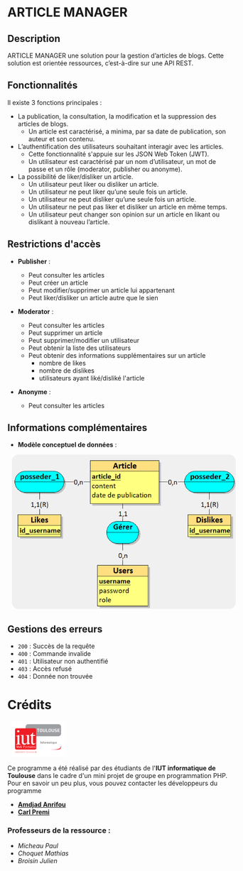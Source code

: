 # ARTICLE MANAGER

## Description
ARTICLE MANAGER une solution pour la gestion d’articles de blogs. Cette solution est orientée ressources, c’est-à-dire sur une API REST.


## Fonctionnalités
Il existe 3 fonctions principales :
* La publication, la consultation, la modification et la suppression des articles de blogs. 
  * Un article
  est caractérisé, a minima, par sa date de publication, son auteur et son contenu.
* L’authentification des utilisateurs souhaitant interagir avec les articles.
  * Cette fonctionnalité s'appuie sur les JSON Web Token (JWT). 
  * Un utilisateur est caractérisé par un nom d’utilisateur, un mot de passe et un rôle (moderator, publisher ou anonyme).
* La possibilité de liker/disliker un article.
    * Un utilisateur peut liker ou disliker un article. 
    * Un utilisateur ne peut liker qu’une seule fois un article. 
    * Un utilisateur ne peut disliker qu’une seule fois un article. 
    * Un utilisateur ne peut pas liker et disliker un article en même temps. 
    * Un utilisateur peut changer son opinion sur un article en likant ou dislikant à nouveau l’article.

## Restrictions d'accès

* **Publisher** : 
  * Peut consulter les articles
  * Peut créer un article
  * Peut modifier/supprimer un article lui appartenant
  * Peut liker/disliker un article autre que le sien

* **Moderator** :
  * Peut consulter les articles
  * Peut supprimer un article
  * Peut supprimer/modifier un utilisateur
  * Peut obtenir la liste des utilisateurs
  * Peut obtenir des informations supplémentaires sur un article 
    * nombre de likes
    * nombre de dislikes
    * utilisateurs ayant liké/disliké l'article
* **Anonyme** :
    * Peut consulter les articles

## Informations complémentaires

* **Modèle conceptuel de données** :

<img  style="margin: 0 10px 0;" alt="" src="./ressources/MCD_IMAGE.png" width=658>


## Gestions des erreurs

* `200` : Succès de la requête
* `400` : Commande invalide
* `401` : Utilisateur non authentifié
* `403` : Accès refusé
* `404` : Donnée non trouvée



# Crédits

<img  style="float:center; margin: 0 10px 0;" alt="" src="./ressources/logo_iut_info.png" width=120>

Ce programme a été réalisé par des étudiants de l'**IUT informatique de Toulouse** dans le cadre d'un mini projet de groupe en programmation PHP. 
Pour en savoir un peu plus, vous pouvez contacter les développeurs du programme
* [**Amdjad Anrifou**](https://github.com/maxiwere45)
* [**Carl Premi**](https://github.com/otsubyo)

### Professeurs de la ressource :
  * *Micheau Paul*
  * *Choquet Mathias*
  * *Broisin Julien*
